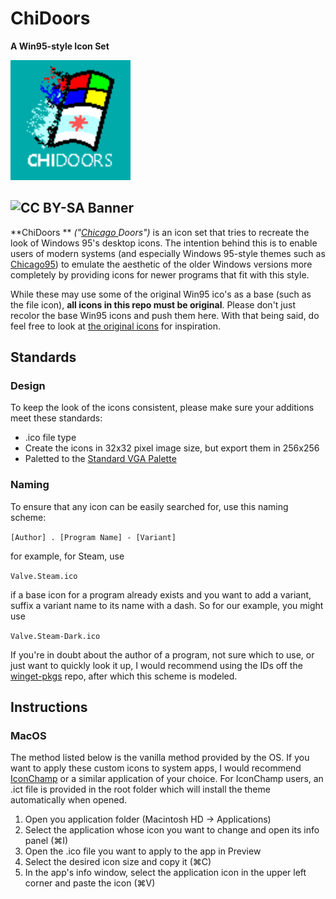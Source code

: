 # ChiDoors
**A Win95-style Icon Set**

<img src="CHIdoors_Icon.png" alt="CHIdoors_Icon" style="zoom:200%;" />

![CC BY-SA Banner](https://i.creativecommons.org/l/by-sa/4.0/88x31.png)
---

**ChiDoors ** *("[Chicago ](https://en.wikipedia.org/wiki/Windows_95#Development)Doors")* is an icon set that tries to recreate the look of Windows 95's desktop icons. The intention behind this is to enable users of modern systems (and especially Windows 95-style themes such as [Chicago95](https://github.com/grassmunk/Chicago95)) to emulate the aesthetic of the older Windows versions more completely by providing icons for newer programs that fit with this style.

While these may use some of the original Win95 ico's as a base (such as the file icon), **all icons in this repo must be original**. Please don't just recolor the base Win95 icons and push them here. With that being said, do feel free to look at [the original icons](https://win98icons.alexmeub.com/) for inspiration.

## Standards

### Design

To keep the look of the icons consistent, please make sure your additions meet these standards:

* .ico file type
* Create the icons in 32x32 pixel image size, but export them in 256x256
* Paletted to the [Standard VGA Palette](https://en.wikipedia.org/wiki/Video_Graphics_Array#/media/File:VGA_palette_with_black_borders.svg)

### Naming

To ensure that any icon can be easily searched for, use this naming scheme:

`[Author] . [Program Name] - [Variant]`

for example, for Steam, use

`Valve.Steam.ico`

if a base icon for a program already exists and you want to add a variant, suffix a variant name to its name with a dash. So for our example, you might use

`Valve.Steam-Dark.ico`

If you're in doubt about the author of a program, not sure which to use, or just want to quickly look it up, I would recommend using the IDs off the [winget-pkgs](https://github.com/microsoft/winget-pkgs) repo, after which this scheme is modeled.

## Instructions

### MacOS

The method listed below is the vanilla method provided by the OS. If you want to apply these custom icons to system apps, I would recommend [IconChamp](https://www.macenhance.com/iconchamp.html) or a similar application of your choice. For IconChamp users, an .ict file is provided in the root folder which will install the theme automatically when opened.

1. Open you application folder (Macintosh HD -> Applications)
2. Select the application whose icon you want to change and open its info panel (⌘I)
3. Open the .ico file you want to apply to the app in Preview
4. Select the desired icon size and copy it (⌘C)
5. In the app's info window, select the application icon in the upper left corner and paste the icon (⌘V)

